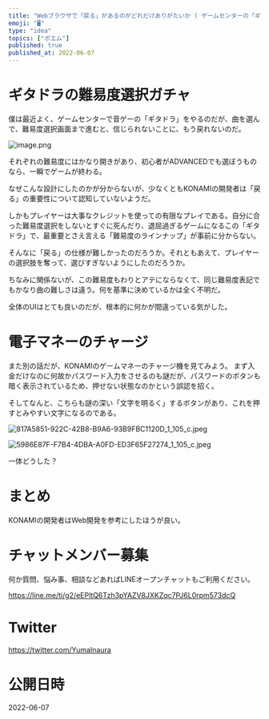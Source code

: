 ```yaml
---
title: "Webブラウザで「戻る」があるのがどれだけありがたいか ( ゲームセンターの「ギタドラ」に思う)"
emoji: "🖥"
type: "idea"
topics: ["ポエム"]
published: true
published_at: 2022-06-07
---
```


# ギタドラの難易度選択ガチャ

僕は最近よく、ゲームセンターで音ゲーの「ギタドラ」をやるのだが、曲を選んで、難易度選択画面まで進むと、信じられないことに、もう戻れないのだ。

![image.png](https://qiita-image-store.s3.ap-northeast-1.amazonaws.com/0/89618/a5d325f3-a4c4-50d8-a992-3ee44da15d9d.png)

それぞれの難易度にはかなり開きがあり、初心者がADVANCEDでも選ぼうものなら、一瞬でゲームが終わる。

なぜこんな設計にしたのかが分からないが、少なくともKONAMIの開発者は「戻る」の重要性について認知していないようだ。

しかもプレイヤーは大事なクレジットを使っての有限なプレイである。自分に合った難易度選択をしないとすぐに死んだり、退屈過ぎるゲームになるこの「ギタドラ」で、最重要とさえ言える「難易度のラインナップ」が事前に分からない。

そんなに「戻る」の仕様が難しかったのだろうか。それともあえて、プレイヤーの選択肢を奪って、選びすぎないようにしたのだろうか。

ちなみに関係ないが、この難易度もわりとアテにならなくて、同じ難易度表記でもかなり曲の難しさは違う。何を基準に決めているかは全く不明だ。

全体のUIはとても良いのだが、根本的に何かが間違っている気がした。

# 電子マネーのチャージ

また別の話だが、KONAMIのゲームマネーのチャージ機を見てみよう。
まず入金だけなのに何故かパスワード入力をさせるのも謎だが、パスワードのボタンも暗く表示されているため、押せない状態なのかという誤認を招く。

そしてなんと、こちらも謎の深い「文字を明るく」するボタンがあり、これを押すとみやすい文字になるのである。

![817A5851-922C-42B8-B9A6-93B9FBC1120D_1_105_c.jpeg](https://qiita-image-store.s3.ap-northeast-1.amazonaws.com/0/89618/261105f0-528f-4790-6ad1-e61707f2e0c6.jpeg)

![5986E87F-F7B4-4DBA-A0FD-ED3F65F27274_1_105_c.jpeg](https://qiita-image-store.s3.ap-northeast-1.amazonaws.com/0/89618/7b2de5ae-7d24-2233-4dca-55fea09752d9.jpeg)

一体どうした？

# まとめ

KONAMIの開発者はWeb開発を参考にしたほうが良い。

<!-- Update From Qiita API -->

# チャットメンバー募集


何か質問、悩み事、相談などあればLINEオープンチャットもご利用ください。

https://line.me/ti/g2/eEPltQ6Tzh3pYAZV8JXKZqc7PJ6L0rpm573dcQ





# Twitter


https://twitter.com/YumaInaura


<!-- Update From Qiita API -->



# 公開日時

2022-06-07
